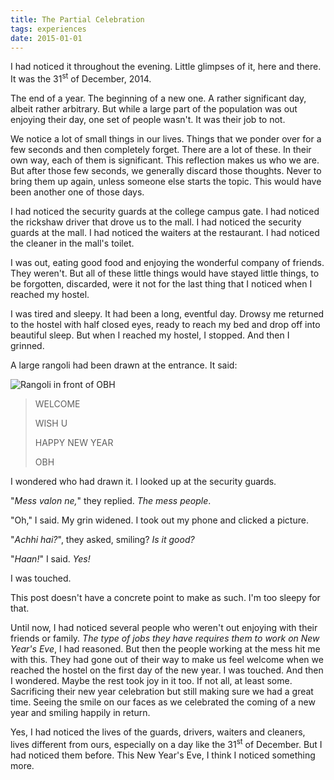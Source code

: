 ```yaml
---
title: The Partial Celebration
tags: experiences
date: 2015-01-01
---
```

I had noticed it throughout the evening. Little glimpses of it, here and there. It was the 31<sup>st</sup> of December, 2014.

The end of a year. The beginning of a new one. A rather significant day, albeit rather arbitrary. But while a large part of the population was out enjoying their day, one set of people wasn't. It was their job to not.

<!--more-->We notice a lot of small things in our lives. Things that we ponder over for a few seconds and then completely forget. There are a lot of these. In their own way, each of them is significant. This reflection makes us who we are. But after those few seconds, we generally discard those thoughts. Never to bring them up again, unless someone else starts the topic. This would have been another one of those days.

I had noticed the security guards at the college campus gate. I had noticed the rickshaw driver that drove us to the mall. I had noticed the security guards at the mall. I had noticed the waiters at the restaurant. I had noticed the cleaner in the mall's toilet.

I was out, eating good food and enjoying the wonderful company of friends. They weren't. But all of these little things would have stayed little things, to be forgotten, discarded, were it not for the last thing that I noticed when I reached my hostel.

I was tired and sleepy. It had been a long, eventful day. Drowsy me returned to the hostel with half closed eyes, ready to reach my bed and drop off into beautiful sleep. But when I reached my hostel, I stopped. And then I grinned.

A large rangoli had been drawn at the entrance. It said:

![Rangoli in front of OBH](/blog/img/new-year-obh.jpg)

> WELCOME
>
> WISH U
>
> HAPPY NEW YEAR
>
> OBH

I wondered who had drawn it. I looked up at the security guards.

"_Mess valon ne,_" they replied. _The mess people_.

"Oh," I said. My grin widened. I took out my phone and clicked a picture.

"_Achhi hai?_", they asked, smiling? _Is it good?_

"_Haan!_" I said. _Yes!_

I was touched.

This post doesn't have a concrete point to make as such. I'm too sleepy for that.

Until now, I had noticed several people who weren't out enjoying with their friends or family. _The type of jobs they have requires them to work on New Year's Eve_, I had reasoned. But then the people working at the mess hit me with this. They had gone out of their way to make us feel welcome when we reached the hostel on the first day of the new year. I was touched. And then I wondered. Maybe the rest took joy in it too. If not all, at least some. Sacrificing their new year celebration but still making sure we had a great time. Seeing the smile on our faces as we celebrated the coming of a new year and smiling happily in return.

Yes, I had noticed the lives of the guards, drivers, waiters and cleaners, lives different from ours, especially on a day like the 31<sup>st</sup> of December. But I had noticed them before. This New Year's Eve, I think I noticed something more.
